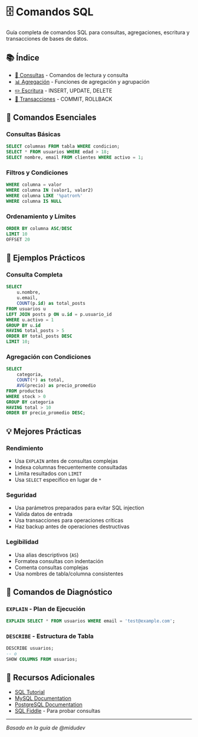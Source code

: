# 🗄️ Comandos SQL

Guía completa de comandos SQL para consultas, agregaciones, escritura y transacciones de bases de datos.

## 📚 Índice

- [📖 Consultas](./consultas.md) - Comandos de lectura y consulta
- [📊 Agregación](./agregacion.md) - Funciones de agregación y agrupación
- [✏️ Escritura](./escritura.md) - INSERT, UPDATE, DELETE
- [💾 Transacciones](./transacciones.md) - COMMIT, ROLLBACK

## 🚀 Comandos Esenciales

### Consultas Básicas
```sql
SELECT columnas FROM tabla WHERE condicion;
SELECT * FROM usuarios WHERE edad > 18;
SELECT nombre, email FROM clientes WHERE activo = 1;
```

### Filtros y Condiciones
```sql
WHERE columna = valor
WHERE columna IN (valor1, valor2)
WHERE columna LIKE '%patron%'
WHERE columna IS NULL
```

### Ordenamiento y Límites
```sql
ORDER BY columna ASC/DESC
LIMIT 10
OFFSET 20
```

## 🎯 Ejemplos Prácticos

### Consulta Completa
```sql
SELECT 
    u.nombre,
    u.email,
    COUNT(p.id) as total_posts
FROM usuarios u
LEFT JOIN posts p ON u.id = p.usuario_id
WHERE u.activo = 1
GROUP BY u.id
HAVING total_posts > 5
ORDER BY total_posts DESC
LIMIT 10;
```

### Agregación con Condiciones
```sql
SELECT 
    categoria,
    COUNT(*) as total,
    AVG(precio) as precio_promedio
FROM productos
WHERE stock > 0
GROUP BY categoria
HAVING total > 10
ORDER BY precio_promedio DESC;
```

## 💡 Mejores Prácticas

### Rendimiento
- Usa `EXPLAIN` antes de consultas complejas
- Indexa columnas frecuentemente consultadas
- Limita resultados con `LIMIT`
- Usa `SELECT` específico en lugar de `*`

### Seguridad
- Usa parámetros preparados para evitar SQL injection
- Valida datos de entrada
- Usa transacciones para operaciones críticas
- Haz backup antes de operaciones destructivas

### Legibilidad
- Usa alias descriptivos (`AS`)
- Formatea consultas con indentación
- Comenta consultas complejas
- Usa nombres de tabla/columna consistentes

## 🔧 Comandos de Diagnóstico

### `EXPLAIN` - Plan de Ejecución
```sql
EXPLAIN SELECT * FROM usuarios WHERE email = 'test@example.com';
```

### `DESCRIBE` - Estructura de Tabla
```sql
DESCRIBE usuarios;
-- o
SHOW COLUMNS FROM usuarios;
```

## 📖 Recursos Adicionales

- [SQL Tutorial](https://www.w3schools.com/sql/)
- [MySQL Documentation](https://dev.mysql.com/doc/)
- [PostgreSQL Documentation](https://www.postgresql.org/docs/)
- [SQL Fiddle](http://sqlfiddle.com/) - Para probar consultas

---

*Basado en la guía de @midudev* 